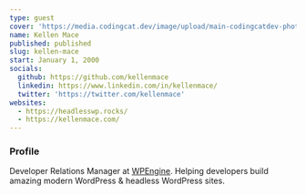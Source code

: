 ```yaml
---
type: guest
cover: 'https://media.codingcat.dev/image/upload/main-codingcatdev-photo/podcast-guest/kellenmace'
name: Kellen Mace
published: published
slug: kellen-mace
start: January 1, 2000
socials:
  github: https://github.com/kellenmace
  linkedin: https://www.linkedin.com/in/kellenmace/
  twitter: 'https://twitter.com/kellenmace'
websites:
  - https://headlesswp.rocks/
  - https://kellenmace.com/
---
```


### Profile

Developer Relations Manager at [WPEngine](https://twitter.com/wpengine). Helping developers build amazing modern WordPress & headless WordPress sites.
